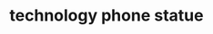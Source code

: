 ---
pid: LLP225
title: technology phone statue
location_transcription: 19120 blvd.5012
zipcode: '19590'
outside_phl: Mohnton PA
neighborhood: 
age: '11'
age_range: 6-13
instagram: 
image_file_name: LLP_225.jpg
proposal_transcription: 
topic: Technology
topic_summary: '0'
type: Sculpture Statue
keywords_other: phone, smartphone
credit: Joefry morales
image_labels: 
twitter: 
facebook: 
permalink: "/monuments/llp225/"
layout: item-page
---